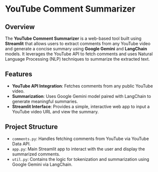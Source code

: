 # YouTube Comment Summarizer

## Overview
The **YouTube Comment Summarizer** is a web-based tool built using **Streamlit** that allows users to extract comments from any YouTube video and generate a concise summary using **Google Gemini** and **LangChain** models. It leverages the YouTube API to fetch comments and uses Natural Language Processing (NLP) techniques to summarize the extracted text.

## Features
- **YouTube API Integration**: Fetches comments from any public YouTube video.
- **Summarization**: Uses Google Gemini model paired with LangChain to generate meaningful summaries.
- **Streamlit Interface**: Provides a simple, interactive web app to input a YouTube video URL and view the summary.

## Project Structure
- `comments.py`: Handles fetching comments from YouTube via YouTube Data API.
- `app.py`: Main Streamlit app to interact with the user and display the summarized comments.
- `util.py`: Contains the logic for tokenization and summarization using Google Gemini via LangChain.
